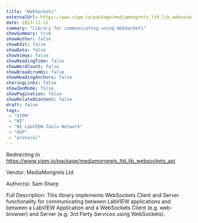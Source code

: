 ```yaml
---
title: "WebSockets"
externalUrl: https://www.vipm.io/package/mediamongrels_ltd_lib_websockets_api
date: 2023-12-12
summary: "Library for communicating using WebSockets"
showSummary: true
showAuthor: false
showEdit: false
showData: false
showViews: false
showReadingTime: false
showWordCount: false
showBreadcrumbs: false
showHeadingAnchors: false
sharingLinks: false
showZenMode: false
showPagination: false
showRelatedContent: false
draft: false
tags:
 - "VIPM"
 - "NI"
 - "NI LabVIEW Tools Network"
 - "OOP"
 - "protocol"
---
```


Redirecting to https://www.vipm.io/package/mediamongrels_ltd_lib_websockets_api

Vendor: MediaMongrels Ltd

Author(s): Sam Sharp
 
Full Description:
This library implements WebSockets Client and Server functionality for communicating between LabVIEW applications and between a LabVIEW Application and a WebSockets Client (e.g. web-browser) and Server (e.g. 3rd Party Services using WebSockets).